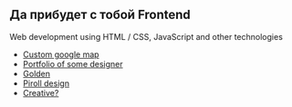 Да прибудет с тобой Frontend
-----------------------------
Web development using HTML / CSS, JavaScript and other technologies

<ul>
  <li><a href="https://yuriyhrub.github.io/gmap/index.html">Custom google map</a></li>
  <li><a href="https://yuriyhrub.github.io/designer_portfolio/index.html">Portfolio of some designer</a></li> 
  <li><a href="https://yuriyhrub.github.io/gold/index.html">Golden</a></li>
  <li><a href="https://yuriyhrub.github.io/piroll/index.html">Piroll design</a></li>
  <li><a href="https://yuriyhrub.github.io/creatives/index.html">Creative?</a></li>
</ul>
